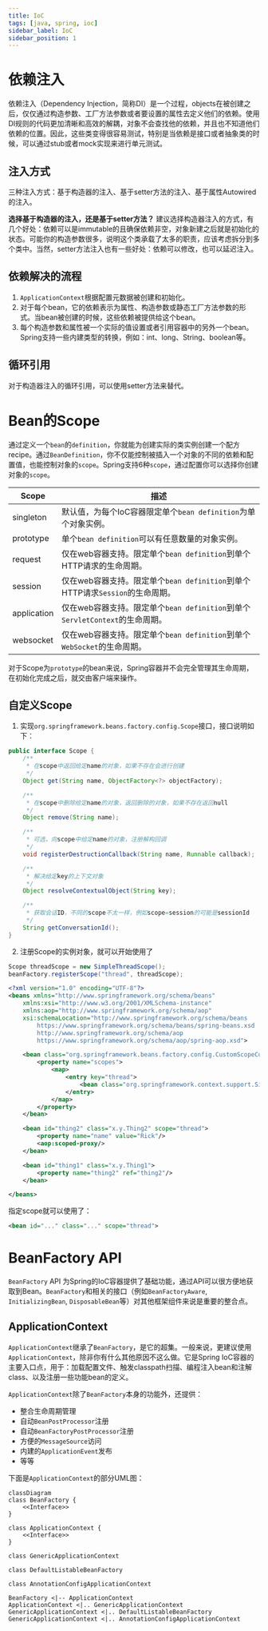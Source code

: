 ```yaml
---
title: IoC
tags: [java, spring, ioc]
sidebar_label: IoC
sidebar_position: 1
---
```


# 依赖注入

依赖注入（Dependency Injection，简称DI）是一个过程，objects在被创建之后，仅仅通过构造参数、工厂方法参数或者要设置的属性去定义他们的依赖。使用DI规则的代码更加清晰和高效的解耦，对象不会查找他的依赖，并且也不知道他们依赖的位置。因此，这些类变得很容易测试，特别是当依赖是接口或者抽象类的时候，可以通过stub或者mock实现来进行单元测试。

## 注入方式

三种注入方式：基于构造器的注入、基于setter方法的注入、基于属性Autowired的注入。

**选择基于构造器的注入，还是基于setter方法？** 建议选择构造器注入的方式，有几个好处：依赖可以是immutable的且确保依赖非空，对象新建之后就是初始化的状态。可能你的构造参数很多，说明这个类承载了太多的职责，应该考虑拆分到多个类中。当然，setter方法注入也有一些好处：依赖可以修改，也可以延迟注入。

## 依赖解决的流程

1. `ApplicationContext`根据配置元数据被创建和初始化。
2. 对于每个bean，它的依赖表示为属性、构造参数或静态工厂方法参数的形式。当bean被创建的时候，这些依赖被提供给这个bean。
3. 每个构造参数和属性被一个实际的值设置或者引用容器中的另外一个bean。Spring支持一些内建类型的转换，例如：int、long、String、boolean等。

## 循环引用

对于构造器注入的循环引用，可以使用setter方法来替代。

# Bean的Scope

通过定义一个`bean`的`definition`，你就能为创建实际的类实例创建一个配方recipe。通过`BeanDefinition`，你不仅能控制被插入一个对象的不同的依赖和配置值，也能控制对象的`scope`。Spring支持6种`scope`，通过配置你可以选择你创建对象的`scope`。

| Scope | 描述 |
| --- | --- |
| singleton | 默认值，为每个IoC容器限定单个`bean definition`为单个对象实例。 |
| prototype | 单个`bean definition`可以有任意数量的对象实例。|
| request | 仅在web容器支持。限定单个`bean definition`到单个HTTP请求的生命周期。|
| session | 仅在web容器支持。限定单个`bean definition`到单个HTTP请求`Session`的生命周期。|
| application | 仅在web容器支持。限定单个`bean definition`到单个`ServletContext`的生命周期。|
| websocket | 仅在web容器支持。限定单个`bean definition`到单个`WebSocket`的生命周期。|

对于Scope为`prototype`的bean来说，Spring容器并不会完全管理其生命周期，在初始化完成之后，就交由客户端来操作。

## 自定义Scope

1. 实现`org.springframework.beans.factory.config.Scope`接口，接口说明如下：

```java
public interface Scope {
    /**
     * 在scope中返回给定name的对象，如果不存在会进行创建
     */
    Object get(String name, ObjectFactory<?> objectFactory);

    /**
     * 在scope中删除给定name的对象，返回删除的对象，如果不存在返回null
     */
    Object remove(String name);

    /**
     * 可选，向scope中给定name的对象，注册解构回调
     */
    void registerDestructionCallback(String name, Runnable callback);

    /**
     * 解决给定key的上下文对象
     */
    Object resolveContextualObject(String key);

    /**
     * 获取会话ID，不同的scope不太一样，例如scope=session的可能是sessionId
     */
    String getConversationId();
}
```

2. 注册Scope的实例对象，就可以开始使用了

```java
Scope threadScope = new SimpleThreadScope();
beanFactory.registerScope("thread", threadScope);
```

```xml
<?xml version="1.0" encoding="UTF-8"?>
<beans xmlns="http://www.springframework.org/schema/beans"
    xmlns:xsi="http://www.w3.org/2001/XMLSchema-instance"
    xmlns:aop="http://www.springframework.org/schema/aop"
    xsi:schemaLocation="http://www.springframework.org/schema/beans
        https://www.springframework.org/schema/beans/spring-beans.xsd
        http://www.springframework.org/schema/aop
        https://www.springframework.org/schema/aop/spring-aop.xsd">

    <bean class="org.springframework.beans.factory.config.CustomScopeConfigurer">
        <property name="scopes">
            <map>
                <entry key="thread">
                    <bean class="org.springframework.context.support.SimpleThreadScope"/>
                </entry>
            </map>
        </property>
    </bean>

    <bean id="thing2" class="x.y.Thing2" scope="thread">
        <property name="name" value="Rick"/>
        <aop:scoped-proxy/>
    </bean>

    <bean id="thing1" class="x.y.Thing1">
        <property name="thing2" ref="thing2"/>
    </bean>

</beans>
```
指定scope就可以使用了：
```xml
<bean id="..." class="..." scope="thread">
```



# BeanFactory API

`BeanFactory` API 为Spring的IoC容器提供了基础功能，通过API可以很方便地获取到Bean。`BeanFactory`和相关的接口（例如`BeanFactoryAware`, `InitializingBean`, `DisposableBean`等）对其他框架组件来说是重要的整合点。

## ApplicationContext

`ApplicationContext`继承了`BeanFactory`，是它的超集。一般来说，更建议使用`ApplicationContext`，除非你有什么其他原因不这么做。它是Spring IoC容器的主要入口点，用于：加载配置文件、触发classpath扫描、编程注入bean和注解class、以及注册一些功能bean的定义。

`ApplicationContext`除了`BeanFactory`本身的功能外，还提供：
* 整合生命周期管理
* 自动`BeanPostProcessor`注册
* 自动`BeanFactoryPostProcessor`注册
* 方便的`MessageSource`访问
* 内建的`ApplicationEvent`发布
* 等等

下面是`ApplicationContext`的部分UML图：
```mermaid
classDiagram
class BeanFactory {
    <<Interface>>
}

class ApplicationContext {
    <<Interface>>
}

class GenericApplicationContext

class DefaultListableBeanFactory

class AnnotationConfigApplicationContext

BeanFactory <|-- ApplicationContext
ApplicationContext <|.. GenericApplicationContext
GenericApplicationContext <|.. DefaultListableBeanFactory
GenericApplicationContext <|.. AnnotationConfigApplicationContext
```
